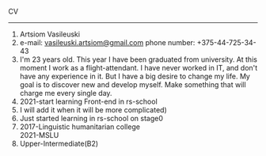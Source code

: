 CV
***
1. Artsiom Vasileuski
2. e-mail: vasileuski.artsiom@gmail.com
   phone number: +375-44-725-34-43
3. I'm 23 years old. This year I have been graduated from university. At this moment I work as a flight-attendant.  I have never worked in IT, and don't have any experience in it. But I have a big desire to change my life. My goal is to discover new and develop myself. Make something that will charge me every single day. 
4. 2021-start learning Front-end in rs-school
5. I will add it when it will be more complicated)
6. Just started learning in rs-school on stage0
7. 2017-Linguistic humanitarian college  
   2021-MSLU
8. Upper-Intermediate(B2)

